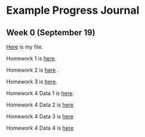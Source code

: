 # Example Progress Journal

## Week 0 (September 19)

[Here](files/example_homework_0.html) is my file.

Homework 1 is [here](files/HW5821RMD.html).

Homework 2 is [here](files/hw2_582.html) .

Homework 3 is [here](files/HW3_582.html).

Homework 4 Data 1 is [here](files/hw4_data1.html).

Homework 4 Data 2 is [here](files/hw4_data2.html)

Homework 4 Data 3 is [here](files/hw4_data3.html)

Homework 4 Data 4 is [here](files/hw4_data4.html)